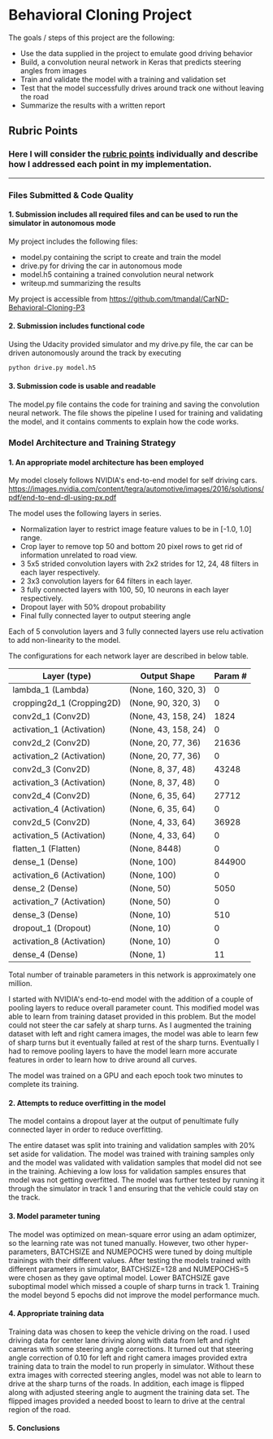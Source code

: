 # Behavioral Cloning Project

The goals / steps of this project are the following:
* Use the data supplied in the project to emulate good driving behavior
* Build, a convolution neural network in Keras that predicts steering angles from images
* Train and validate the model with a training and validation set
* Test that the model successfully drives around track one without leaving the road
* Summarize the results with a written report

## Rubric Points
### Here I will consider the [rubric points](https://review.udacity.com/#!/rubrics/432/view) individually and describe how I addressed each point in my implementation.  

---
### Files Submitted & Code Quality

#### 1. Submission includes all required files and can be used to run the simulator in autonomous mode

My project includes the following files:
* model.py containing the script to create and train the model
* drive.py for driving the car in autonomous mode
* model.h5 containing a trained convolution neural network 
* writeup.md summarizing the results

My project is accessible from https://github.com/tmandal/CarND-Behavioral-Cloning-P3

#### 2. Submission includes functional code
Using the Udacity provided simulator and my drive.py file, the car can be driven autonomously around the track by executing 
```sh
python drive.py model.h5
```

#### 3. Submission code is usable and readable

The model.py file contains the code for training and saving the convolution neural network. The file shows the pipeline I used for training and validating the model, and it contains comments to explain how the code works.

### Model Architecture and Training Strategy

#### 1. An appropriate model architecture has been employed

My model closely follows NVIDIA's end-to-end model for self driving cars. 
    https://images.nvidia.com/content/tegra/automotive/images/2016/solutions/pdf/end-to-end-dl-using-px.pdf

The model uses the following layers in series.
* Normalization layer to restrict image feature values to be in [-1.0, 1.0] range.
* Crop layer to remove top 50 and bottom 20 pixel rows to get rid of information unrelated to road view.
* 3 5x5 strided convolution layers with 2x2 strides for 12, 24, 48 filters in each layer respectively.
* 2 3x3 convolution layers for 64 filters in each layer.
* 3 fully connected layers with 100, 50, 10 neurons in each layer respectively.
* Dropout layer with 50% dropout probability 
* Final fully connected layer to output steering angle

Each of 5 convolution layers and 3 fully connected layers use relu activation to add non-linearity to the model.

The configurations for each network layer are described in below table.

Layer (type)                 |Output Shape              |Param #   
--- | --- | ---
lambda_1 (Lambda)            |(None, 160, 320, 3)       |0         
cropping2d_1 (Cropping2D)    |(None, 90, 320, 3)        |0         
conv2d_1 (Conv2D)            |(None, 43, 158, 24)       |1824      
activation_1 (Activation)    |(None, 43, 158, 24)       |0         
conv2d_2 (Conv2D)            |(None, 20, 77, 36)        |21636     
activation_2 (Activation)    |(None, 20, 77, 36)        |0         
conv2d_3 (Conv2D)            |(None, 8, 37, 48)         |43248   
activation_3 (Activation)    |(None, 8, 37, 48)         |0         
conv2d_4 (Conv2D)            |(None, 6, 35, 64)         |27712     
activation_4 (Activation)    |(None, 6, 35, 64)         |0         
conv2d_5 (Conv2D)            |(None, 4, 33, 64)         |36928     
activation_5 (Activation)    |(None, 4, 33, 64)         |0         
flatten_1 (Flatten)          |(None, 8448)              |0         
dense_1 (Dense)              |(None, 100)               |844900    
activation_6 (Activation)    |(None, 100)               |0         
dense_2 (Dense)              |(None, 50)                |5050      
activation_7 (Activation)    |(None, 50)                |0         
dense_3 (Dense)              |(None, 10)                |510       
dropout_1 (Dropout)          |(None, 10)                |0         
activation_8 (Activation)    |(None, 10)                |0         
dense_4 (Dense)              |(None, 1)                 |11        

Total number of trainable parameters in this network is approximately one million. 

I started with NVIDIA's end-to-end model with the addition of a couple of pooling layers to reduce overall parameter count. This modified model was able to learn from training dataset provided in this problem. But the model could not steer the car safely at sharp turns. As I augmented the training dataset with left and right camera images, the model was able to learn few of sharp turns but it eventually failed at rest of the sharp turns. Eventually I had to remove pooling layers to have the model learn more accurate features in order to learn how to drive around all curves.

The model was trained on a GPU and each epoch took two minutes to complete its training.

#### 2. Attempts to reduce overfitting in the model

The model contains a dropout layer at the output of penultimate fully connected layer in order to reduce overfitting. 

The entire dataset was split into training and validation samples with 20% set aside for validation. The model was trained with training samples only and the model was validated with validation samples that model did not see in the training. Achieving a low loss for validation samples ensures that model was not getting overfitted. The model was further tested by running it through the simulator in track 1 and ensuring that the vehicle could stay on the track.

#### 3. Model parameter tuning

The model was optimized on mean-square error using an adam optimizer, so the learning rate was not tuned manually. However, two other hyper-parameters, BATCHSIZE and NUMEPOCHS were tuned by doing multiple trainings with their different values. After testing the models trained with different parameters in simulator, BATCHSIZE=128 and NUMEPOCHS=5 were chosen as they gave optimal model. Lower BATCHSIZE gave suboptimal model which missed a couple of sharp turns in track 1. Training the model beyond 5 epochs did not improve the model performance much.

#### 4. Appropriate training data

Training data was chosen to keep the vehicle driving on the road. I used driving data for center lane driving along with data from left and right cameras with some steering angle corrections. It turned out that steering angle correction of 0.10 for left and right camera images provided extra training data to train the model to run properly in simulator. Without these extra images with corrected steering angles, model was not able to learn to drive at the sharp turns of the roads. In addition, each image is flipped along with adjusted steering angle to augment the training data set. The flipped images provided a needed boost to learn to drive at the central region of the road.

#### 5. Conclusions

